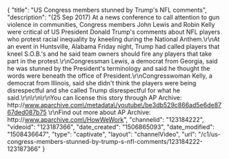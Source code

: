 {
    "title": "US Congress members stunned by Trump's NFL comments",
    "description": "(25 Sep 2017) At a news conference to call attention to gun violence in communities, Congress members John Lewis and Robin Kelly were critical of US President Donald Trump's comments about NFL players who protest racial inequality by kneeling during the National Anthem.\r\nAt an event in Huntsville, Alabama Friday night, Trump had called players that kneel S.O.B.'s and he said team owners should fire any players that take part in the protest.\r\nCongressman Lewis, a democrat from Georgia, said he was stunned by the President's terminology and said he thought the words were beneath the office of President.\r\nCongresswoman Kelly, a democrat from Illinois, said she didn't think the players were being disrespectful and she called Trump disrespectful for what he said.\r\n\r\n\r\nYou can license this story through AP Archive: http:\/\/www.aparchive.com\/metadata\/youtube\/be3db529c866ad5e6de8767ded087b75 \r\nFind out more about AP Archive: http:\/\/www.aparchive.com\/HowWeWork",
    "channelid": "123184222",
    "videoid": "123187366",
    "date_created": "1506865093",
    "date_modified": "1508436647",
    "type": "captivate",
    "layout": "channelVideo",
    "url": "\/c1\/us-congress-members-stunned-by-trump-s-nfl-comments\/123184222-123187366"
}